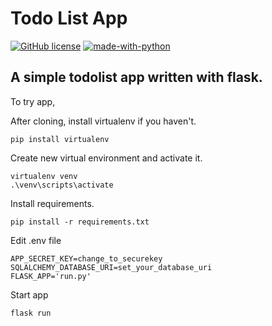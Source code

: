 ﻿# Todo List App

[![GitHub license](https://img.shields.io/github/license/Naereen/StrapDown.js.svg)](https://github.com/femiayotubosun/simple-todo-webapp/blob/main/LICENSE) [![made-with-python](https://img.shields.io/badge/Made%20with-Python-1f425f.svg)](https://www.python.org/)

A simple todolist app written with flask.
---
To try app,

After cloning, install virtualenv if you haven't.
```
pip install virtualenv
```
Create new virtual environment and activate it.
```
virtualenv venv
.\venv\scripts\activate
```
Install requirements.
```
pip install -r requirements.txt
```

Edit .env file

```
APP_SECRET_KEY=change_to_securekey
SQLALCHEMY_DATABASE_URI=set_your_database_uri
FLASK_APP='run.py'
```
Start app

```
flask run
```
